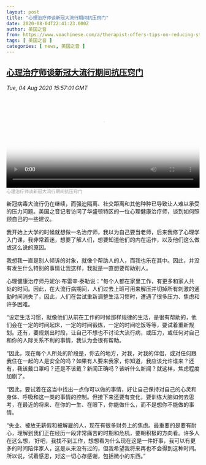 ```yaml
---
layout: post
title: "心理治疗师谈新冠大流行期间抗压窍门"
date: 2020-08-04T22:41:23.000Z
author: 美国之音
from: https://www.voachinese.com/a/therapist-offers-tips-on-reducing-stress-during-pandemic-20200804/5530123.html
tags: [ 美国之音 ]
categories: [ news, 美国之音 ]
---
```

<!--1596580883000-->
[心理治疗师谈新冠大流行期间抗压窍门](https://www.voachinese.com/a/therapist-offers-tips-on-reducing-stress-during-pandemic-20200804/5530123.html)
------

<div>
<div><i>Tue, 04 Aug 2020 15:57:01 GMT</i></div><video poster="https://images.weserv.nl?url=gdb.voanews.com/b7829a9b-0e53-4ebb-99aa-7d29cbd7a479_tv_r1_s_w900.jpg" src="https://av.voanews.com/Videoroot/Pangeavideo/2020/08/b/b7/b7829a9b-0e53-4ebb-99aa-7d29cbd7a479_240p.mp4" style="width:100%" controls></video><div><small style="color: #999;">心理治疗师谈新冠大流行期间抗压窍门</small></div><p>新冠病毒大流行仍在继续，而强迫隔离、社交距离和其他种种已导致让人难以承受的压力问题。美国之音记者访问了华盛顿特区的一位心理健康治疗师，谈到如何照顾自己的一些建议。</p><p>我开始上大学的时候就想做一名治疗师，我以为自己要当老师，后来我修了心理学入门课，我非常着迷，想要了解人们，想要知道他们的内在运作，以及他们这么做或这么说的原因。</p><p>我想我一直是别人倾诉的对象，就像个帮助人的人，而我也乐在其中。因此，并没有发生什么特别的事情让我这样，我就是一直想要帮助别人。</p><p>心理健康治疗师丹妮尔·布雷辛·泰勒说：“每个人都在家里工作，有更多和家人共处的时间。因此，在大流行病期间，人们过去上班可用来解压并切掉所有刺激的通勤时间消失了，因此，人们在尝试重新调整生活习惯时，遭遇了很多压力、焦虑和许多困难。</p><p>“设定生活习惯，就像他们从前在工作的时候那样规律的生活，是很有帮助的，他们会在一定的时间起床，一定的时间锻炼，一定的时间吃饭等等，要试着重新规划。还有，要规划出时段，让自己不想也不讨论大流行病，或压力，或任何对自己和你的人际关系不利的事情，我认为会很有帮助。</p><p>“因此，现在每个人所处的阶段是，你去的地方，对我，对我的伴侣，或对任何跟我住在一起的人是安全的吗？如果有人要来我家，你知道，我应该允许谁来？还有，我该戴口罩吗？还是不该戴？新闻正确吗？该听什么新闻？就这样，焦虑程度加剧了。</p><p>“因此，要试着在这当中找出一点你可以做的事情，好让自己保持对自己的心灵和身体、呼吸和这一类的事情的控制。但接下来还要有变化，要训练大脑如何去思考，在最近的将来、在你的一生、在眼下，你能做什么，而不是想你不能做的事情。</p><p>“失业、被放无薪假和被解雇的人，现在有很多财务上的焦虑。最重要的是要有耐心，理解到我们正在经历一段非常痛苦的时期和危机，要朝积极的方向看。许多人在这么想，‘好吧，我找不到工作，想想看为什么现在这是一件好事，我可以有更多的时间陪伴家人，这是从来没有过的，但我希望我将来再也不会得到这种时间。所以说，试着感恩，对这一切心存感谢，包括微小的东西。”</p>
</div>
